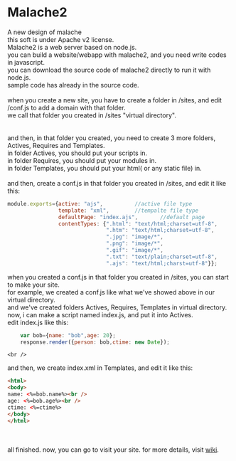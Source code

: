 Malache2
========

A new design of malache<br />
this soft is under Apache v2 license.
<br />
Malache2 is a web server based on node.js.<br />
you can build a website/webapp with malache2, and you need write codes in javascript.<br />
you can download the source code of malache2 directly to run it with node.js.<br />
sample code has already in the source code.<br />
<br />
when you create a new site, you have to create a folder in /sites, and edit /conf.js to add a domain with that folder.<br />
we call that folder you created in /sites "virtual directory".<br />
<br />
<br />
and then, in that folder you created, you need to create 3 more folders, Actives, Requires and Templates.<br />
in folder Actives, you should put your scripts in.<br />
in folder Requires, you should put your modules in.<br />
in folder Templates, you should put your html( or any static file) in.<br />
<br />
and then, create a conf.js in that folder you created in /sites, and edit it like this:<br />
```javascript
module.exports={active: "ajs",			//active file type
                template: "xml",		//tempalte file type	
                defaultPage: "index.ajs",		//default page
                contentTypes: {".html": "text/html;charset=utf-8",
                               ".htm": "text/html;charset=utf-8",
                               ".jpg": "image/*",
                               ".png": "image/*",
                               ".gif": "image/*",
                               ".txt": "text/plain;charset=utf-8",
                               ".ajs": "text/html;charst=utf-8"}};
```
when you created a conf.js in that folder you created in /sites, you can start to make your site.<br />
for example, we created a conf.js like what we've showed above in our virtual directory.<br />
and we've created folders Actives, Requires, Templates in virtual directory.<br />
now, i can make a script named index.js, and put it into Actives.<br />
edit index.js like this:
```javascript
	var bob={name: "bob",age: 20};
	response.render({person: bob,ctime: new Date});
```
	<br />
and then, we create index.xml in Templates, and edit it like this: 
```html
<html>
<body>
name: <%=bob.name%><br />
age: <%=bob.age%><br />
ctime: <%=ctime%>
</body>
</html>
```
<br /><br />
all finished. now, you can go to visit your site.
for more details, visit [wiki](/wiki/).
